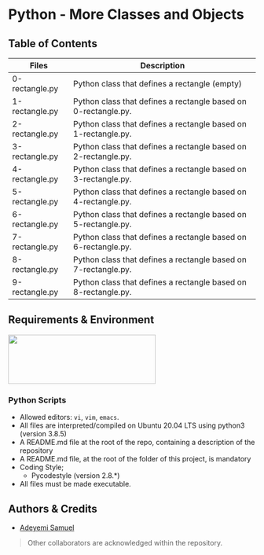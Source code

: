 # Python - More Classes and Objects 

## Table of Contents
| Files | Description |
| --- | --- |
| 0-rectangle.py | Python class that defines a rectangle (empty)
| 1-rectangle.py	| Python class that defines a rectangle based on 0-rectangle.py. |
| 2-rectangle.py	| Python class that defines a rectangle based on 1-rectangle.py. |
| 3-rectangle.py	| Python class that defines a rectangle based on 2-rectangle.py. |
| 4-rectangle.py	| Python class that defines a rectangle based on 3-rectangle.py. |
| 5-rectangle.py  | Python class that defines a rectangle based on 4-rectangle.py. |
| 6-rectangle.py	| Python class that defines a rectangle based on 5-rectangle.py. |
| 7-rectangle.py	| Python class that defines a rectangle based on 6-rectangle.py. |
| 8-rectangle.py | Python class that defines a rectangle based on 7-rectangle.py. |
| 9-rectangle.py | Python class that defines a rectangle based on 8-rectangle.py. |

## Requirements & Environment
<img src="https://alx-apply.hbtn.io/brand_alx/share_image_2019.jpg" width="300" height="100" />

### Python Scripts
- Allowed editors: `vi`, `vim`, `emacs`.
- All files are interpreted/compiled on Ubuntu 20.04 LTS using python3 (version 3.8.5)
- A README.md file at the root of the repo, containing a description of the repository
- A README.md file, at the root of the folder of this project, is mandatory
- Coding Style;
  - Pycodestyle (version 2.8.*)
- All files must be made executable.

## Authors & Credits
- [Adeyemi Samuel](https://@github.com/Samfrodo9)
> Other collaborators are acknowledged within the repository.
